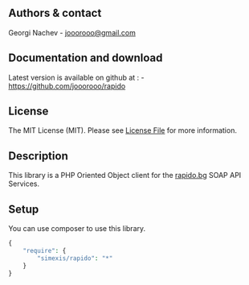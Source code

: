     
## Authors & contact


Georgi Nachev
    - jooorooo@gmail.com

    
## Documentation and download


Latest version is available on github at :
    - https://github.com/jooorooo/rapido


## License

The MIT License (MIT). Please see [License File](LICENSE.md) for more information.


## Description


This library is a PHP Oriented Object client for the [rapido.bg](http://www.rapido.bg/soap_help/) SOAP API Services.


## Setup 

You can use composer to use this library.

```php
{
    "require": {
		"simexis/rapido": "*"
    }
}
```

